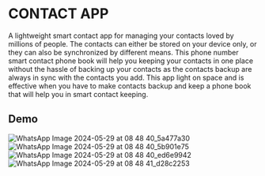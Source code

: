 
# CONTACT APP

A lightweight smart contact app for managing your contacts loved by millions of people. The contacts can either be stored on your device only, or they can also be synchronized by different means. This phone number smart contact phone book will help you keeping your contacts in one place without the hassle of backing up your contacts as the contacts backup are always in sync with the contacts you add. This app light on space and is effective when you have to make contacts backup and keep a phone book that will help you in smart contact keeping.


## Demo

![WhatsApp Image 2024-05-29 at 08 48 40_5a477a30](https://github.com/stranger0407/Contact/assets/113629315/15b8769d-38fc-407e-bb40-717b7d1c9073)
![WhatsApp Image 2024-05-29 at 08 48 40_5b901e75](https://github.com/stranger0407/Contact/assets/113629315/eb86fdbe-5b6f-4aeb-8d20-cf80aaf520df)
![WhatsApp Image 2024-05-29 at 08 48 40_ed6e9942](https://github.com/stranger0407/Contact/assets/113629315/9fcf438b-508f-405b-b023-ead740e25eeb)
![WhatsApp Image 2024-05-29 at 08 48 41_d28c2253](https://github.com/stranger0407/Contact/assets/113629315/025bc9b0-2bde-42b1-98d1-828a327d6f25)
